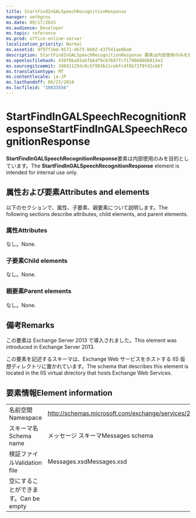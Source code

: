 ```yaml
---
title: StartFindInGALSpeechRecognitionResponse
manager: sethgros
ms.date: 09/17/2015
ms.audience: Developer
ms.topic: reference
ms.prod: office-online-server
localization_priority: Normal
ms.assetid: df97f1bd-9571-4b73-bb02-437541ae06a0
description: StartFindInGALSpeechRecognitionResponse 要素は内部使用のみを目的としています。
ms.openlocfilehash: 430f0ba93abfb64f9c6f687fcf179860666013e3
ms.sourcegitcommit: 34041125dc8c5f993b21cebfc4f8b72f0fd2cb6f
ms.translationtype: MT
ms.contentlocale: ja-JP
ms.lasthandoff: 06/25/2018
ms.locfileid: "19833556"
---
```

# <a name="startfindingalspeechrecognitionresponse"></a><span data-ttu-id="806c5-103">StartFindInGALSpeechRecognitionResponse</span><span class="sxs-lookup"><span data-stu-id="806c5-103">StartFindInGALSpeechRecognitionResponse</span></span>

<span data-ttu-id="806c5-104">**StartFindInGALSpeechRecognitionResponse**要素は内部使用のみを目的としています。</span><span class="sxs-lookup"><span data-stu-id="806c5-104">The **StartFindInGALSpeechRecognitionResponse** element is intended for internal use only.</span></span> 

## <a name="attributes-and-elements"></a><span data-ttu-id="806c5-105">属性および要素</span><span class="sxs-lookup"><span data-stu-id="806c5-105">Attributes and elements</span></span>

<span data-ttu-id="806c5-106">以下のセクションで、属性、子要素、親要素について説明します。</span><span class="sxs-lookup"><span data-stu-id="806c5-106">The following sections describe attributes, child elements, and parent elements.</span></span>
  
### <a name="attributes"></a><span data-ttu-id="806c5-107">属性</span><span class="sxs-lookup"><span data-stu-id="806c5-107">Attributes</span></span>

<span data-ttu-id="806c5-108">なし。</span><span class="sxs-lookup"><span data-stu-id="806c5-108">None.</span></span>
  
### <a name="child-elements"></a><span data-ttu-id="806c5-109">子要素</span><span class="sxs-lookup"><span data-stu-id="806c5-109">Child elements</span></span>

<span data-ttu-id="806c5-110">なし。</span><span class="sxs-lookup"><span data-stu-id="806c5-110">None.</span></span>
  
### <a name="parent-elements"></a><span data-ttu-id="806c5-111">親要素</span><span class="sxs-lookup"><span data-stu-id="806c5-111">Parent elements</span></span>

<span data-ttu-id="806c5-112">なし。</span><span class="sxs-lookup"><span data-stu-id="806c5-112">None.</span></span>
  
## <a name="remarks"></a><span data-ttu-id="806c5-113">備考</span><span class="sxs-lookup"><span data-stu-id="806c5-113">Remarks</span></span>

<span data-ttu-id="806c5-114">この要素は Exchange Server 2013 で導入されました。</span><span class="sxs-lookup"><span data-stu-id="806c5-114">This element was introduced in Exchange Server 2013.</span></span>
  
<span data-ttu-id="806c5-115">この要素を記述するスキーマは、Exchange Web サービスをホストする IIS 仮想ディレクトリに置かれています。</span><span class="sxs-lookup"><span data-stu-id="806c5-115">The schema that describes this element is located in the IIS virtual directory that hosts Exchange Web Services.</span></span>
  
## <a name="element-information"></a><span data-ttu-id="806c5-116">要素情報</span><span class="sxs-lookup"><span data-stu-id="806c5-116">Element information</span></span>

|||
|:-----|:-----|
|<span data-ttu-id="806c5-117">名前空間</span><span class="sxs-lookup"><span data-stu-id="806c5-117">Namespace</span></span>  <br/> |http://schemas.microsoft.com/exchange/services/2006/messages  <br/> |
|<span data-ttu-id="806c5-118">スキーマ名</span><span class="sxs-lookup"><span data-stu-id="806c5-118">Schema name</span></span>  <br/> |<span data-ttu-id="806c5-119">メッセージ スキーマ</span><span class="sxs-lookup"><span data-stu-id="806c5-119">Messages schema</span></span>  <br/> |
|<span data-ttu-id="806c5-120">検証ファイル</span><span class="sxs-lookup"><span data-stu-id="806c5-120">Validation file</span></span>  <br/> |<span data-ttu-id="806c5-121">Messages.xsd</span><span class="sxs-lookup"><span data-stu-id="806c5-121">Messages.xsd</span></span>  <br/> |
|<span data-ttu-id="806c5-122">空にすることができます。</span><span class="sxs-lookup"><span data-stu-id="806c5-122">Can be empty</span></span>  <br/> ||
   

